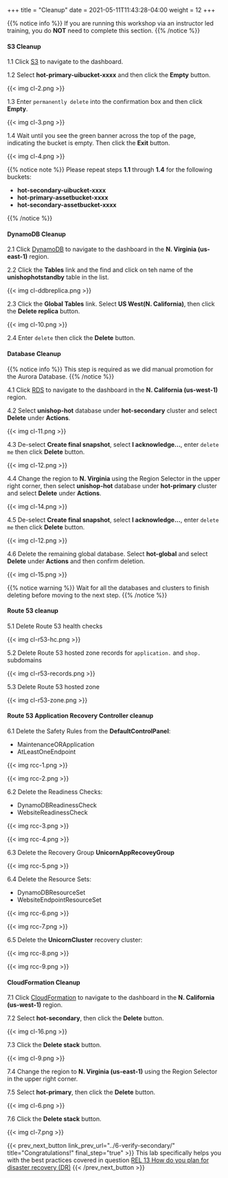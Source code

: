 +++
title = "Cleanup"
date =  2021-05-11T11:43:28-04:00
weight = 12
+++

{{% notice info %}}
If you are running this workshop via an instructor led training, you do **NOT** need to complete this section.
{{% /notice %}}

#### S3 Cleanup

1.1 Click [S3](https://us-east-1.console.aws.amazon.com/s3/home?region=us-east-1#/) to navigate to the dashboard.

1.2 Select **hot-primary-uibucket-xxxx** and then click the **Empty** button.

{{< img cl-2.png >}}

1.3 Enter `permanently delete` into the confirmation box and then click **Empty**.

{{< img cl-3.png >}}

1.4 Wait until you see the green banner across the top of the page, indicating the bucket is empty. Then click the **Exit** button.

{{< img cl-4.png >}}

{{% notice note %}}
Please repeat steps **1.1** through **1.4** for the following buckets:

- **hot-secondary-uibucket-xxxx**
- **hot-primary-assetbucket-xxxx**
- **hot-secondary-assetbucket-xxxx**

{{% /notice %}}

#### DynamoDB Cleanup

2.1 Click [DynamoDB](https://us-east-1.console.aws.amazon.com/dynamodb/home?region=us-east-1#/) to navigate to the dashboard in the **N. Virginia (us-east-1)** region.

2.2 Click the **Tables** link and the find and click on teh name of the **unishophotstandby** table in the list.

{{< img cl-ddbreplica.png >}}

2.3 Click the **Global Tables** link.  Select **US West(N. California)**, then click the **Delete replica** button.

{{< img cl-10.png >}}

2.4 Enter `delete` then click the **Delete** button.

#### Database Cleanup

{{% notice info %}}
This step is required as we did manual promotion for the Aurora Database.
{{% /notice %}}

4.1 Click [RDS](https://us-west-1.console.aws.amazon.com/rds/home?region=us-west-1#databases:) to navigate to the dashboard in the **N. California (us-west-1)** region.

4.2 Select **unishop-hot** database under **hot-secondary** cluster and select **Delete** under **Actions**.

{{< img cl-11.png >}}

4.3 De-select **Create final snapshot**, select **I acknowledge...**, enter `delete me` then click **Delete** button.

{{< img cl-12.png >}}

4.4 Change the region to **N. Virginia** using the Region Selector in the upper right corner, then select **unishop-hot** database under **hot-primary** cluster and select **Delete** under **Actions**.

{{< img cl-14.png >}}

4.5 De-select **Create final snapshot**, select **I acknowledge...**, enter `delete me` then click **Delete** button.

{{< img cl-12.png >}}

4.6 Delete the remaining global database. Select **hot-global** and select **Delete** under **Actions** and then confirm deletion.

{{< img cl-15.png >}}

{{% notice warning %}}
Wait for all the databases and clusters to finish deleting before moving to the next step.
{{% /notice %}}

#### Route 53 cleanup

5.1 Delete Route 53 health checks

{{< img cl-r53-hc.png >}}

5.2 Delete Route 53 hosted zone records for `application.` and `shop.` subdomains

{{< img cl-r53-records.png >}}

5.3 Delete Route 53 hosted zone

{{< img cl-r53-zone.png >}}

#### Route 53 Application Recovery Controller cleanup

6.1 Delete the Safety Rules from the **DefaultControlPanel**:
* MaintenanceORApplication
* AtLeastOneEndpoint

{{< img rcc-1.png >}}

{{< img rcc-2.png >}}

6.2 Delete the Readiness Checks:
* DynamoDBReadinessCheck
* WebsiteReadinessCheck

{{< img rcc-3.png >}}

{{< img rcc-4.png >}}

6.3 Delete the Recovery Group **UnicornAppRecoveyGroup**

{{< img rcc-5.png >}}

6.4 Delete the Resource Sets:
* DynamoDBResourceSet
* WebsiteEndpointResourceSet

{{< img rcc-6.png >}}

{{< img rcc-7.png >}}

6.5 Delete the **UnicornCluster** recovery cluster:

{{< img rcc-8.png >}}

{{< img rcc-9.png >}}



#### CloudFormation Cleanup

7.1 Click [CloudFormation](https://us-west-1.console.aws.amazon.com/cloudformation/home?region=us-west-1#/) to navigate to the dashboard in the **N. California (us-west-1)** region.

7.2 Select **hot-secondary**, then click the **Delete** button.

{{< img cl-16.png >}}

7.3 Click the **Delete stack** button.

{{< img cl-9.png >}}

7.4 Change the region to **N. Virginia (us-east-1)** using the Region Selector in the upper right corner.

7.5 Select **hot-primary**, then click the **Delete** button.

{{< img cl-6.png >}}

7.6 Click the **Delete stack** button.

{{< img cl-7.png >}}

{{< prev_next_button link_prev_url="../6-verify-secondary/" title="Congratulations!" final_step="true" >}}
This lab specifically helps you with the best practices covered in question [REL 13  How do you plan for disaster recovery (DR)](https://docs.aws.amazon.com/wellarchitected/latest/framework/a-failure-management.html)
{{< /prev_next_button >}}

